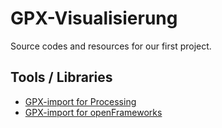 # GPX-Visualisierung

Source codes and resources for our first project.

## Tools / Libraries

 - [GPX-import for Processing](http://wiki.processing.org/w/GPS_Data#Reading_and_Displaying_GPS_Data_Using_a_Simple_GPX_Library)
 - [GPX-import for openFrameworks](https://github.com/madc/ofxGpx)

